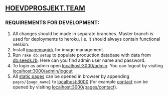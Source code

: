## [HOEVDPROSJEKT.TEAM](hovedprosjekt.team)


### REQUIREMENTS FOR DEVELOPMENT:
1. All changes should be made in separate branches. Master branch is used for deployments to heroku, i.e. it should always contain functional version.
2. Install [imagemagick](http://www.imagemagick.org/script/binary-releases.php) for image management.
3. Run `rake db:setup` to populate production database with data from [db:seeds.rb](db/seeds.rb). Here can you find admin user name and password.
4. To login as admin open [localhost:3000/admin](http://localhost:3000/admin). You can logout by visiting [localhost:3000/admin/logout](http://localhost:3000/admin/logout)
5. All [static pages](app/views/pages) can be opened in browser by appending `pages/{page_name}` to [localhost:3000](http://localhost:3000) (for example [contact](app/views/pages/contact.html.erb) can be opened by visiting [localhost:3000/pages/contact](http://localhost:3000/pages/cantact)).

